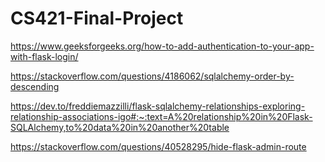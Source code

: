 # CS421-Final-Project

https://www.geeksforgeeks.org/how-to-add-authentication-to-your-app-with-flask-login/

https://stackoverflow.com/questions/4186062/sqlalchemy-order-by-descending

https://dev.to/freddiemazzilli/flask-sqlalchemy-relationships-exploring-relationship-associations-igo#:~:text=A%20relationship%20in%20Flask-SQLAlchemy,to%20data%20in%20another%20table

https://stackoverflow.com/questions/40528295/hide-flask-admin-route